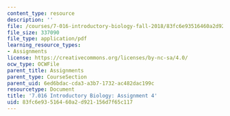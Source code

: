 ```yaml
---
content_type: resource
description: ''
file: /courses/7-016-introductory-biology-fall-2018/83fc6e93516460a2d921156d7f65c117_MIT7_016F18PS4.pdf
file_size: 337090
file_type: application/pdf
learning_resource_types:
- Assignments
license: https://creativecommons.org/licenses/by-nc-sa/4.0/
ocw_type: OCWFile
parent_title: Assignments
parent_type: CourseSection
parent_uid: 6ed6bdac-cda3-a3b7-1732-ac482dac199c
resourcetype: Document
title: '7.016 Introductory Biology: Assignment 4'
uid: 83fc6e93-5164-60a2-d921-156d7f65c117
---
```

